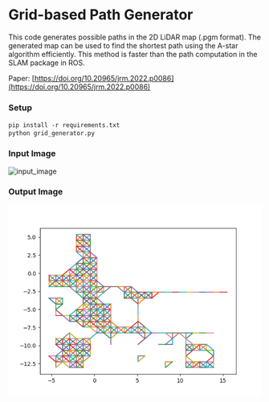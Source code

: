 # Grid-based Path Generator

This code generates possible paths in the 2D LiDAR map (.pgm format).
The generated map can be used to find the shortest path using the A-star algorithm efficiently.
This method is faster than the path computation in the SLAM package in ROS.

Paper: [https://doi.org/10.20965/jrm.2022.p0086](https://doi.org/10.20965/jrm.2022.p0086)

### Setup
```shell
pip install -r requirements.txt
python grid_generator.py
```
### Input Image
![input_image](map.pgm "Input PGM file")

### Output Image
![output_image](output.png "Visualization of the output")
